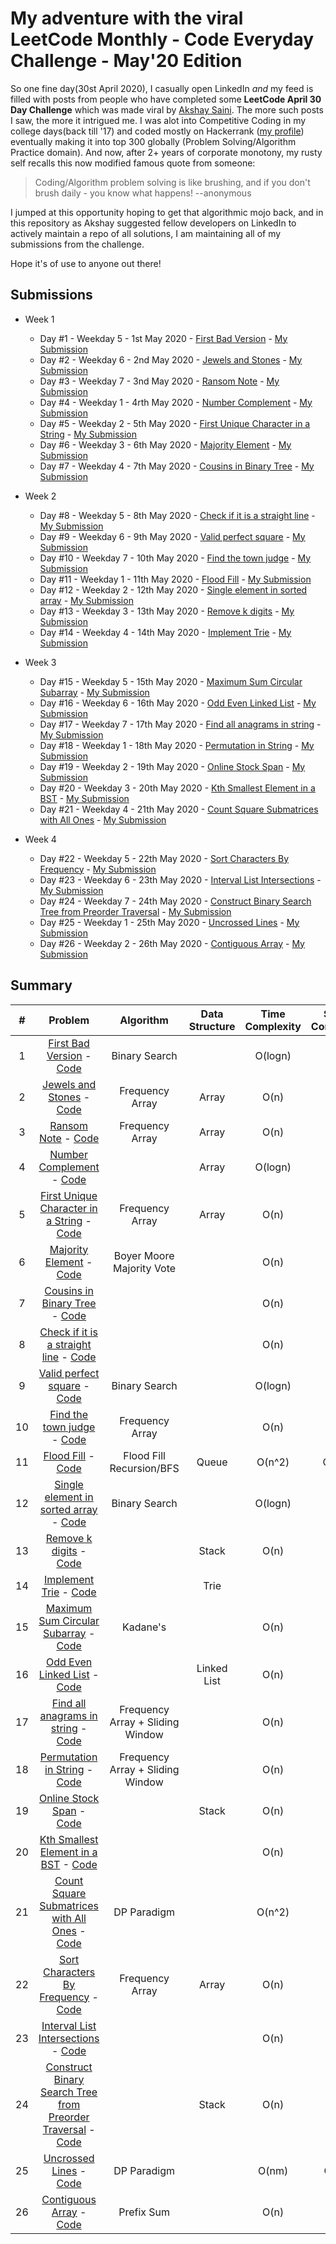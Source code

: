 # My adventure with the viral LeetCode Monthly - Code Everyday Challenge - May'20 Edition

So one fine day(30st April 2020), I casually open LinkedIn _and_ my feed is filled with posts from people who have completed some **LeetCode April 30 Day Challenge** which was made viral by [Akshay Saini](https://www.linkedin.com/in/akshaymarch7/). The more such posts I saw, the more it intrigued me. I was alot into Competitive Coding in my college days(back till '17) and coded mostly on Hackerrank ([my profile](https://www.hackerrank.com/the_piranha?hr_r=1)) eventually making it into top 300 globally (Problem Solving/Algorithm Practice domain). And now, after 2+ years of corporate monotony, my rusty self recalls this now modified famous quote from someone:

> Coding/Algorithm problem solving is like brushing, and if you don't brush daily - you know what happens! --anonymous

I jumped at this opportunity hoping to get that algorithmic mojo back, and in this repository as Akshay suggested fellow developers on LinkedIn to actively maintain a repo of all solutions, I am maintaining all of my submissions from the challenge.

Hope it's of use to anyone out there!

## Submissions
+ Week 1
    
    + Day #1 - Weekday 5 - 1st May 2020 - [First Bad Version](https://leetcode.com/explore/challenge/card/may-leetcoding-challenge/534/week-1-may-1st-may-7th/3316/) - [My Submission](https://github.com/raghavsikaria/LeetCode-31-day-May-2020-Challenge/blob/master/1_first_bad_version.py)
    + Day #2 - Weekday 6 - 2nd May 2020 - [Jewels and Stones](https://leetcode.com/explore/featured/card/may-leetcoding-challenge/534/week-1-may-1st-may-7th/3317/) - [My Submission](https://github.com/raghavsikaria/LeetCode-31-day-May-2020-Challenge/blob/master/2_jewels_and_stones.py)
    + Day #3 - Weekday 7 - 3nd May 2020 - [Ransom Note](https://leetcode.com/explore/featured/card/may-leetcoding-challenge/534/week-1-may-1st-may-7th/3318/) - [My Submission](https://github.com/raghavsikaria/LeetCode-31-day-May-2020-Challenge/blob/master/3_ransom_note.py)
    + Day #4 - Weekday 1 - 4rth May 2020 - [Number Complement](https://leetcode.com/explore/featured/card/may-leetcoding-challenge/534/week-1-may-1st-may-7th/3319/) - [My Submission](https://github.com/raghavsikaria/LeetCode-31-day-May-2020-Challenge/blob/master/4_number_complement.py)
    + Day #5 - Weekday 2 - 5th May 2020 - [First Unique Character in a String](https://leetcode.com/explore/featured/card/may-leetcoding-challenge/534/week-1-may-1st-may-7th/3320/) - [My Submission](https://github.com/raghavsikaria/LeetCode-31-day-May-2020-Challenge/blob/master/5_first_unique_character_in_string.py)
    + Day #6 - Weekday 3 - 6th May 2020 - [Majority Element](https://leetcode.com/explore/featured/card/may-leetcoding-challenge/534/week-1-may-1st-may-7th/3321/) - [My Submission](https://github.com/raghavsikaria/LeetCode-31-day-May-2020-Challenge/blob/master/6_majority_element.py)
    + Day #7 - Weekday 4 - 7th May 2020 - [Cousins in Binary Tree](https://leetcode.com/explore/featured/card/may-leetcoding-challenge/534/week-1-may-1st-may-7th/3322/) - [My Submission](https://github.com/raghavsikaria/LeetCode-31-day-May-2020-Challenge/blob/master/7_cousins_in_binary_tree.py)

+ Week 2
    
    + Day #8 - Weekday 5 - 8th May 2020 - [Check if it is a straight line](https://leetcode.com/explore/featured/card/may-leetcoding-challenge/535/week-2-may-8th-may-14th/3323/) - [My Submission](https://github.com/raghavsikaria/LeetCode-31-day-May-2020-Challenge/blob/master/8_check_if_it_is_a_straight_line.py)
    + Day #9 - Weekday 6 - 9th May 2020 - [Valid perfect square](https://leetcode.com/explore/featured/card/may-leetcoding-challenge/535/week-2-may-8th-may-14th/3324/) - [My Submission](https://github.com/raghavsikaria/LeetCode-31-day-May-2020-Challenge/blob/master/9_valid_perfect_square.py)
    + Day #10 - Weekday 7 - 10th May 2020 - [Find the town judge](https://leetcode.com/explore/featured/card/may-leetcoding-challenge/535/week-2-may-8th-may-14th/3325/) - [My Submission](https://github.com/raghavsikaria/LeetCode-31-day-May-2020-Challenge/blob/master/10_find_the_town_judge.py)
    + Day #11 - Weekday 1 - 11th May 2020 - [Flood Fill](https://leetcode.com/explore/featured/card/may-leetcoding-challenge/535/week-2-may-8th-may-14th/3326/) - [My Submission](https://github.com/raghavsikaria/LeetCode-31-day-May-2020-Challenge/blob/master/11_flood_fill.py)
    + Day #12 - Weekday 2 - 12th May 2020 - [Single element in sorted array](https://leetcode.com/explore/featured/card/may-leetcoding-challenge/535/week-2-may-8th-may-14th/3327/) - [My Submission](https://github.com/raghavsikaria/LeetCode-31-day-May-2020-Challenge/blob/master/12_single_element_in_sorted_array.py)
    + Day #13 - Weekday 3 - 13th May 2020 - [Remove k digits](https://leetcode.com/explore/featured/card/may-leetcoding-challenge/535/week-2-may-8th-may-14th/3328/) - [My Submission](https://github.com/raghavsikaria/LeetCode-31-day-May-2020-Challenge/blob/master/13_remove_k_digits.py)
    + Day #14 - Weekday 4 - 14th May 2020 - [Implement Trie](https://leetcode.com/explore/featured/card/may-leetcoding-challenge/535/week-2-may-8th-may-14th/3329/) - [My Submission](https://github.com/raghavsikaria/LeetCode-31-day-May-2020-Challenge/blob/master/14_implement_trie.py)

+ Week 3
    
    + Day #15 - Weekday 5 - 15th May 2020 - [Maximum Sum Circular Subarray](https://leetcode.com/explore/featured/card/may-leetcoding-challenge/536/week-3-may-15th-may-21st/3330/) - [My Submission](https://github.com/raghavsikaria/LeetCode-31-day-May-2020-Challenge/blob/master/15_maximum_sum_circular_subarray.py)
    + Day #16 - Weekday 6 - 16th May 2020 - [Odd Even Linked List](https://leetcode.com/explore/featured/card/may-leetcoding-challenge/536/week-3-may-15th-may-21st/3331/) - [My Submission](https://github.com/raghavsikaria/LeetCode-31-day-May-2020-Challenge/blob/master/16_odd_even_linked_list.py)
    + Day #17 - Weekday 7 - 17th May 2020 - [Find all anagrams in string](https://leetcode.com/explore/featured/card/may-leetcoding-challenge/536/week-3-may-15th-may-21st/3332/) - [My Submission](https://github.com/raghavsikaria/LeetCode-31-day-May-2020-Challenge/blob/master/17_find_all_anagrams_in_string.py)
    + Day #18 - Weekday 1 - 18th May 2020 - [Permutation in String](https://leetcode.com/explore/featured/card/may-leetcoding-challenge/536/week-3-may-15th-may-21st/3333/) - [My Submission](https://github.com/raghavsikaria/LeetCode-31-day-May-2020-Challenge/blob/master/18_permutation_in_string.py)
    + Day #19 - Weekday 2 - 19th May 2020 - [Online Stock Span](https://leetcode.com/explore/featured/card/may-leetcoding-challenge/536/week-3-may-15th-may-21st/3334/) - [My Submission](https://github.com/raghavsikaria/LeetCode-31-day-May-2020-Challenge/blob/master/19_online_stock_span.py)
    + Day #20 - Weekday 3 - 20th May 2020 - [Kth Smallest Element in a BST](https://leetcode.com/explore/featured/card/may-leetcoding-challenge/536/week-3-may-15th-may-21st/3335/) - [My Submission](https://github.com/raghavsikaria/LeetCode-31-day-May-2020-Challenge/blob/master/20_kth_smallest_element_in_bst.py)
    + Day #21 - Weekday 4 - 21th May 2020 - [Count Square Submatrices with All Ones](https://leetcode.com/explore/featured/card/may-leetcoding-challenge/536/week-3-may-15th-may-21st/3336/) - [My Submission](https://github.com/raghavsikaria/LeetCode-31-day-May-2020-Challenge/blob/master/21_count_square_matrices_with_all_ones.py)

+ Week 4
    
    + Day #22 - Weekday 5 - 22th May 2020 - [Sort Characters By Frequency](https://leetcode.com/explore/featured/card/may-leetcoding-challenge/537/week-4-may-22nd-may-28th/3337/) - [My Submission](https://github.com/raghavsikaria/LeetCode-31-day-May-2020-Challenge/blob/master/22_sort_characters_by_frequency.py)
    + Day #23 - Weekday 6 - 23th May 2020 - [Interval List Intersections](https://leetcode.com/explore/featured/card/may-leetcoding-challenge/537/week-4-may-22nd-may-28th/3338/) - [My Submission](https://github.com/raghavsikaria/LeetCode-31-day-May-2020-Challenge/blob/master/23_interval_list_intersection.py)
    + Day #24 - Weekday 7 - 24th May 2020 - [Construct Binary Search Tree from Preorder Traversal](https://leetcode.com/explore/featured/card/may-leetcoding-challenge/537/week-4-may-22nd-may-28th/3339/) - [My Submission](https://github.com/raghavsikaria/LeetCode-31-day-May-2020-Challenge/blob/master/24_construct_binary_search_tree_from_preorder_traversal.py)
    + Day #25 - Weekday 1 - 25th May 2020 - [Uncrossed Lines](https://leetcode.com/explore/featured/card/may-leetcoding-challenge/537/week-4-may-22nd-may-28th/3340/) - [My Submission](https://github.com/raghavsikaria/LeetCode-31-day-May-2020-Challenge/blob/master/25_uncrossed_lines.py)
    + Day #26 - Weekday 2 - 26th May 2020 - [Contiguous Array](https://leetcode.com/explore/featured/card/may-leetcoding-challenge/537/week-4-may-22nd-may-28th/3341/) - [My Submission](https://github.com/raghavsikaria/LeetCode-31-day-May-2020-Challenge/blob/master/26_contiguous_array.py)

## Summary

| # | Problem | Algorithm | Data Structure | Time Complexity | Space Complexity |
|:-:|:-:|:-:|:-:|:-:|:-:|
| 1 | [First Bad Version](https://leetcode.com/explore/challenge/card/may-leetcoding-challenge/534/week-1-may-1st-may-7th/3316/) - [Code](https://github.com/raghavsikaria/LeetCode-31-day-May-2020-Challenge/blob/master/1_first_bad_version.py) | Binary Search | | O(logn) | O(1) |
| 2 | [Jewels and Stones](https://leetcode.com/explore/featured/card/may-leetcoding-challenge/534/week-1-may-1st-may-7th/3317/) - [Code](https://github.com/raghavsikaria/LeetCode-31-day-May-2020-Challenge/blob/master/2_jewels_and_stones.py) | Frequency Array | Array | O(n) | O(1) |
| 3 | [Ransom Note](https://leetcode.com/explore/featured/card/may-leetcoding-challenge/534/week-1-may-1st-may-7th/3318/) - [Code](https://github.com/raghavsikaria/LeetCode-31-day-May-2020-Challenge/blob/master/3_ransom_note.py) | Frequency Array | Array | O(n) | O(1) |
| 4 | [Number Complement](https://leetcode.com/explore/featured/card/may-leetcoding-challenge/534/week-1-may-1st-may-7th/3319/) - [Code](https://github.com/raghavsikaria/LeetCode-31-day-May-2020-Challenge/blob/master/4_number_complement.py) | | Array | O(logn) | O(1) |
| 5 | [First Unique Character in a String](https://leetcode.com/explore/featured/card/may-leetcoding-challenge/534/week-1-may-1st-may-7th/3320/) - [Code](https://github.com/raghavsikaria/LeetCode-31-day-May-2020-Challenge/blob/master/5_first_unique_character_in_string.py) | Frequency Array | Array | O(n) | O(1) |
| 6 | [Majority Element](https://leetcode.com/explore/featured/card/may-leetcoding-challenge/534/week-1-may-1st-may-7th/3321/) - [Code](https://github.com/raghavsikaria/LeetCode-31-day-May-2020-Challenge/blob/master/6_majority_element.py) | Boyer Moore Majority Vote | | O(n) | O(1) |
| 7 | [Cousins in Binary Tree](https://leetcode.com/explore/featured/card/may-leetcoding-challenge/534/week-1-may-1st-may-7th/3322/) - [Code](https://github.com/raghavsikaria/LeetCode-31-day-May-2020-Challenge/blob/master/7_cousins_in_binary_tree.py) | | | O(n) | O(1) |
| 8 | [Check if it is a straight line](https://leetcode.com/explore/featured/card/may-leetcoding-challenge/535/week-2-may-8th-may-14th/3323/) - [Code](https://github.com/raghavsikaria/LeetCode-31-day-May-2020-Challenge/blob/master/8_check_if_it_is_a_straight_line.py) | | | O(n) | O(1) |
| 9 | [Valid perfect square](https://leetcode.com/explore/featured/card/may-leetcoding-challenge/535/week-2-may-8th-may-14th/3324/) - [Code](https://github.com/raghavsikaria/LeetCode-31-day-May-2020-Challenge/blob/master/9_valid_perfect_square.py) | Binary Search | | O(logn) | O(1) |
| 10 | [Find the town judge](https://leetcode.com/explore/featured/card/may-leetcoding-challenge/535/week-2-may-8th-may-14th/3325/) - [Code](https://github.com/raghavsikaria/LeetCode-31-day-May-2020-Challenge/blob/master/10_find_the_town_judge.py) | Frequency Array | | O(n) | O(n) |
| 11 | [Flood Fill](https://leetcode.com/explore/featured/card/may-leetcoding-challenge/535/week-2-may-8th-may-14th/3326/) - [Code](https://github.com/raghavsikaria/LeetCode-31-day-May-2020-Challenge/blob/master/11_flood_fill.py) | Flood Fill Recursion/BFS | Queue | O(n^2) | O(n^2) |
| 12 | [Single element in sorted array](https://leetcode.com/explore/featured/card/may-leetcoding-challenge/535/week-2-may-8th-may-14th/3327/) - [Code](https://github.com/raghavsikaria/LeetCode-31-day-May-2020-Challenge/blob/master/12_single_element_in_sorted_array.py) | Binary Search | | O(logn) | O(1) |
| 13 | [Remove k digits](https://leetcode.com/explore/featured/card/may-leetcoding-challenge/535/week-2-may-8th-may-14th/3328/) - [Code](https://github.com/raghavsikaria/LeetCode-31-day-May-2020-Challenge/blob/master/13_remove_k_digits.py) | | Stack | O(n) | O(n) |
| 14 | [Implement Trie](https://leetcode.com/explore/featured/card/may-leetcoding-challenge/535/week-2-may-8th-may-14th/3329/) - [Code](https://github.com/raghavsikaria/LeetCode-31-day-May-2020-Challenge/blob/master/14_implement_trie.py) | | Trie | | |
| 15 | [Maximum Sum Circular Subarray](https://leetcode.com/explore/featured/card/may-leetcoding-challenge/536/week-3-may-15th-may-21st/3330/) - [Code](https://github.com/raghavsikaria/LeetCode-31-day-May-2020-Challenge/blob/master/15_maximum_sum_circular_subarray.py) | Kadane's | | O(n) | O(1) |
| 16 | [Odd Even Linked List](https://leetcode.com/explore/featured/card/may-leetcoding-challenge/536/week-3-may-15th-may-21st/3331/) - [Code](https://github.com/raghavsikaria/LeetCode-31-day-May-2020-Challenge/blob/master/16_odd_even_linked_list.py) | | Linked List | O(n) | O(1) |
| 17 | [Find all anagrams in string](https://leetcode.com/explore/featured/card/may-leetcoding-challenge/536/week-3-may-15th-may-21st/3332/) - [Code](https://github.com/raghavsikaria/LeetCode-31-day-May-2020-Challenge/blob/master/17_find_all_anagrams_in_string.py) | Frequency Array + Sliding Window | | O(n) | O(1) |
| 18 | [Permutation in String](https://leetcode.com/explore/featured/card/may-leetcoding-challenge/536/week-3-may-15th-may-21st/3333/) - [Code](https://github.com/raghavsikaria/LeetCode-31-day-May-2020-Challenge/blob/master/18_permutation_in_string.py) | Frequency Array + Sliding Window | | O(n) | O(1) |
| 19 | [Online Stock Span](https://leetcode.com/explore/featured/card/may-leetcoding-challenge/536/week-3-may-15th-may-21st/3334/) - [Code](https://github.com/raghavsikaria/LeetCode-31-day-May-2020-Challenge/blob/master/19_online_stock_span.py) | | Stack | O(n) | O(n) |
| 20 | [Kth Smallest Element in a BST](https://leetcode.com/explore/featured/card/may-leetcoding-challenge/536/week-3-may-15th-may-21st/3335/) - [Code](https://github.com/raghavsikaria/LeetCode-31-day-May-2020-Challenge/blob/master/20_kth_smallest_element_in_bst.py) | | | O(n) | O(n) |
| 21 | [Count Square Submatrices with All Ones](https://leetcode.com/explore/featured/card/may-leetcoding-challenge/536/week-3-may-15th-may-21st/3336/) - [Code](https://github.com/raghavsikaria/LeetCode-31-day-May-2020-Challenge/blob/master/21_count_square_matrices_with_all_ones.py) | DP Paradigm | | O(n^2) | O(1) |
| 22 | [Sort Characters By Frequency](https://leetcode.com/explore/featured/card/may-leetcoding-challenge/537/week-4-may-22nd-may-28th/3337/) - [Code](https://github.com/raghavsikaria/LeetCode-31-day-May-2020-Challenge/blob/master/22_sort_characters_by_frequency.py) | Frequency Array | Array | O(n) | O(1) |
| 23 | [Interval List Intersections](https://leetcode.com/explore/featured/card/may-leetcoding-challenge/537/week-4-may-22nd-may-28th/3338/) - [Code](https://github.com/raghavsikaria/LeetCode-31-day-May-2020-Challenge/blob/master/23_interval_list_intersection.py) | | | O(n) | O(1) |
| 24 | [Construct Binary Search Tree from Preorder Traversal](https://leetcode.com/explore/featured/card/may-leetcoding-challenge/537/week-4-may-22nd-may-28th/3339/) - [Code](https://github.com/raghavsikaria/LeetCode-31-day-May-2020-Challenge/blob/master/24_construct_binary_search_tree_from_preorder_traversal.py) | | Stack | O(n) | O(n) |
| 25 | [Uncrossed Lines](https://leetcode.com/explore/featured/card/may-leetcoding-challenge/537/week-4-may-22nd-may-28th/3340/) - [Code](https://github.com/raghavsikaria/LeetCode-31-day-May-2020-Challenge/blob/master/25_uncrossed_lines.py) | DP Paradigm | | O(nm) | O(nm) |
| 26 | [Contiguous Array](https://leetcode.com/explore/featured/card/may-leetcoding-challenge/537/week-4-may-22nd-may-28th/3341/) - [Code](https://github.com/raghavsikaria/LeetCode-31-day-May-2020-Challenge/blob/master/26_contiguous_array.py) | Prefix Sum | | O(n) | O(n) |